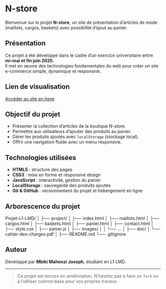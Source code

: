 # N-store

Bienvenue sur le projet **N-store**, un site de présentation d’articles de mode (maillots, cargos, baskets) avec possibilité d’ajout au panier.

## Présentation

Ce projet a été développé dans le cadre d’un exercice universitaire entre **mi-mai et fin juin 2025**.  
Il met en œuvre des technologies fondamentales du web pour créer un site e-commerce simple, dynamique et responsive.

## Lien de visualisation

[Accéder au site en ligne](https://joseph19-cyber.github.io/Projet-L1-LMD/)

## Objectif du projet

- Présenter la collection d’articles de la boutique N-store.
- Permettre aux utilisateurs d’ajouter des produits au panier.
- Gérer les produits ajoutés avec `localStorage` (stockage local).
- Offrir une navigation fluide avec un menu responsive.

## Technologies utilisées

- **HTML5** : structure des pages
- **CSS3** : mise en forme et responsive design
- **JavaScript** : interactivité, gestion du panier
- **LocalStorage** : sauvegarde des produits ajoutés
- **Git & GitHub** : versionnement du projet et hébergement en ligne

## Arborescence du projet

Projet-L1-LMD/
│
├── project/
│ ├── index.html
│ ├── maillots.html
│ ├── cargos.html
│ ├── baskets.html
│ ├── panier.html
│ ├── contact.html
│ ├── style.css
│ ├── panier.js
│ ├── images/
│ │ └── ...
│
├── doc/
│ └── cahier-des-charges.pdf
│
├── README.md
└── .gitignore


## Auteur

Développé par **Mbiki Mahenzi Joseph**, étudiant en L1 LMD.

---

> Ce projet est encore en amélioration. N’hésitez pas à faire un `fork` ou à l’utiliser comme base pour vos propres travaux.



